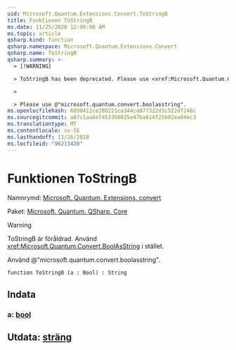 ```yaml
---
uid: Microsoft.Quantum.Extensions.Convert.ToStringB
title: Funktionen ToStringB
ms.date: 11/25/2020 12:00:00 AM
ms.topic: article
qsharp.kind: function
qsharp.namespace: Microsoft.Quantum.Extensions.Convert
qsharp.name: ToStringB
qsharp.summary: >-
  > [!WARNING]

  > ToStringB has been deprecated. Please use <xref:Microsoft.Quantum.Convert.BoolAsString> instead.

  >

  > Please use @"microsoft.quantum.convert.boolasstring".
ms.openlocfilehash: 6090411ce280221ca344ca877322d3c522df248c
ms.sourcegitcommit: a87c1aa8e7453360025e47ba614f25b02ea84ec3
ms.translationtype: MT
ms.contentlocale: sv-SE
ms.lasthandoff: 11/26/2020
ms.locfileid: "96213420"
---
```

# <a name="tostringb-function"></a>Funktionen ToStringB

Namnrymd: [Microsoft. Quantum. Extensions. convert](xref:Microsoft.Quantum.Extensions.Convert)

Paket: [Microsoft. Quantum. QSharp. Core](https://nuget.org/packages/Microsoft.Quantum.QSharp.Core)


> [!WARNING]
> ToStringB är föråldrad. Använd <xref:Microsoft.Quantum.Convert.BoolAsString> i stället.
>
> Använd @"microsoft.quantum.convert.boolasstring".



```qsharp
function ToStringB (a : Bool) : String
```


## <a name="input"></a>Indata

### <a name="a--bool"></a>a: [bool](xref:microsoft.quantum.lang-ref.bool)





## <a name="output--string"></a>Utdata: [sträng](xref:microsoft.quantum.lang-ref.string)

